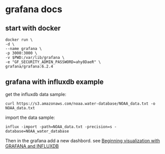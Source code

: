 # grafana docs

## start with docker

``` shell
docker run \
-d \
--name grafana \
-p 3000:3000 \
-v $PWD:/var/lib/grafana \
-e "GF_SECURITY_ADMIN_PASSWORD=ahy8DaeR" \
grafana/grafana:6.2.4
```

## grafana with influxdb example

get the influxdb data sample:
``` shell
curl https://s3.amazonaws.com/noaa.water-database/NOAA_data.txt -o NOAA_data.txt
```

import the data sample:

``` shell
influx -import -path=NOAA_data.txt -precision=s -database=NOAA_water_database
```
Then in the grafana add a new dashbord.
see [Beginning visualization with GRAFANA and INFLUXDB](https://medium.com/@ashrafur/beginning-visualization-with-grafana-and-influxdb-81701e10569d)

